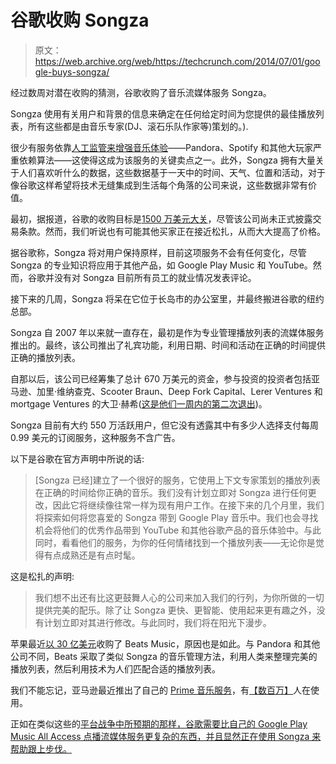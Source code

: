 # 谷歌收购 Songza 

> 原文：<https://web.archive.org/web/https://techcrunch.com/2014/07/01/google-buys-songza/>

经过数周对潜在收购的猜测，谷歌收购了音乐流媒体服务 Songza。

Songza 使用有关用户和背景的信息来确定在任何给定时间为您提供的最佳播放列表，所有这些都是由音乐专家(DJ、滚石乐队作家等)策划的。).

很少有服务依靠[人工监管来增强音乐体验](https://web.archive.org/web/20230103004022/https://techcrunch.com/2014/06/06/google-music-could-get-touchy-feely-if-it-does-acquire-moody-playlist-app-songza/)——Pandora、Spotify 和其他大玩家严重依赖算法——这使得这成为该服务的关键卖点之一。此外，Songza 拥有大量关于人们喜欢听什么的数据，这些数据基于一天中的时间、天气、位置和活动，对于像谷歌这样希望将技术无缝集成到生活每个角落的公司来说，这些数据非常有价值。

最初，据报道，谷歌的收购目标是[1500 万美元大关](https://web.archive.org/web/20230103004022/http://nypost.com/2014/06/06/google-in-talks-to-buy-music-streaming-company-songza/)，尽管该公司尚未正式披露交易条款。然而，我们听说也有可能其他买家正在接近松扎，从而大大提高了价格。

据谷歌称，Songza 将对用户保持原样，目前这项服务不会有任何变化，尽管 Songza 的专业知识将应用于其他产品，如 Google Play Music 和 YouTube。然而，谷歌并没有对 Songza 目前所有员工的就业情况发表评论。

接下来的几周，Songza 将呆在它位于长岛市的办公室里，并最终搬进谷歌的纽约总部。

Songza 自 2007 年以来就一直存在，最初是作为专业管理播放列表的流媒体服务推出的。最终，该公司推出了礼宾功能，利用日期、时间和活动在正确的时间提供正确的播放列表。

自那以后，该公司已经筹集了总计 670 万美元的资金，参与投资的投资者包括亚马逊、加里·维纳查克、Scooter Braun、Deep Fork Capital、Lerer Ventures 和 mortgage Ventures 的大卫·赫希([这是他们一周内的第二次退出](https://web.archive.org/web/20230103004022/https://techcrunch.com/2014/06/30/twitter-acquires-tapcommerce/))。

Songza 目前有大约 550 万活跃用户，但它没有透露其中有多少人选择支付每周 0.99 美元的订阅服务，这种服务不含广告。

以下是谷歌在官方声明中所说的话:

> [Songza 已经]建立了一个很好的服务，它使用上下文专家策划的播放列表在正确的时间给你正确的音乐。我们没有计划立即对 Songza 进行任何更改，因此它将继续像往常一样为现有用户工作。在接下来的几个月里，我们将探索如何将您喜爱的 Songza 带到 Google Play 音乐中。我们也会寻找机会将他们的优秀作品带到 YouTube 和其他谷歌产品的音乐体验中。与此同时，看看他们的服务，为你的任何情绪找到一个播放列表——无论你是觉得有点成熟还是有点时髦。

这是松扎的声明:

> 我们想不出还有比这更鼓舞人心的公司来加入我们的行列，为你所做的一切提供完美的配乐。除了让 Songza 更快、更智能、使用起来更有趣之外，没有计划立即对其进行修改。与此同时，我们将在阳光下漫步。

苹果最近[以 30 亿美元](https://web.archive.org/web/20230103004022/https://techcrunch.com/2014/05/28/apple-buys-beats-electronics-for-3b/)收购了 Beats Music，原因也是如此。与 Pandora 和其他公司不同，Beats 采取了类似 Songza 的音乐管理方法，利用人类来整理完美的播放列表，然后利用技术为人们匹配合适的播放列表。

我们不能忘记，亚马逊最近推出了自己的 [Prime 音乐服务](https://web.archive.org/web/20230103004022/https://techcrunch.com/2014/06/11/amazon-turns-on-prime-music-streaming-sans-current-hits/)，有[【数百万】](https://web.archive.org/web/20230103004022/https://techcrunch.com/2014/06/23/amazon-prime-music-traction/?ncid=rss)人在使用。

正如在类似这些的[平台战争中所预期的那样，谷歌需要比自己的 Google Play Music All Access 点播流媒体服务更复杂的东西，并且显然正在使用 Songza 来帮助跟上步伐。](https://web.archive.org/web/20230103004022/https://techcrunch.com/2014/06/05/the-platform-wars/)